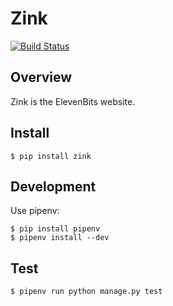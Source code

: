 Zink
====

[![Build Status](https://travis-ci.org/jw/zink.png)](https://travis-ci.org/jw/zink)

Overview
--------

Zink is the ElevenBits website.


Install
-------

    $ pip install zink

Development
-----------

Use pipenv:

	$ pip install pipenv
	$ pipenv install --dev


Test
----

    $ pipenv run python manage.py test

    
